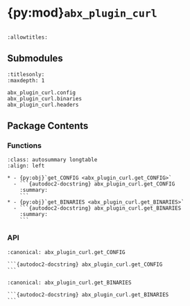 # {py:mod}`abx_plugin_curl`

```{py:module} abx_plugin_curl
```

```{autodoc2-docstring} abx_plugin_curl
:allowtitles:
```

## Submodules

```{toctree}
:titlesonly:
:maxdepth: 1

abx_plugin_curl.config
abx_plugin_curl.binaries
abx_plugin_curl.headers
```

## Package Contents

### Functions

````{list-table}
:class: autosummary longtable
:align: left

* - {py:obj}`get_CONFIG <abx_plugin_curl.get_CONFIG>`
  - ```{autodoc2-docstring} abx_plugin_curl.get_CONFIG
    :summary:
    ```
* - {py:obj}`get_BINARIES <abx_plugin_curl.get_BINARIES>`
  - ```{autodoc2-docstring} abx_plugin_curl.get_BINARIES
    :summary:
    ```
````

### API

````{py:function} get_CONFIG()
:canonical: abx_plugin_curl.get_CONFIG

```{autodoc2-docstring} abx_plugin_curl.get_CONFIG
```
````

````{py:function} get_BINARIES()
:canonical: abx_plugin_curl.get_BINARIES

```{autodoc2-docstring} abx_plugin_curl.get_BINARIES
```
````
